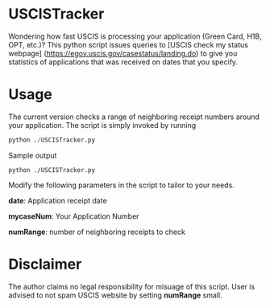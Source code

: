 # USCISTracker
Wondering how fast USCIS is processing your application (Green Card, H1B, OPT, etc.)? This python script issues queries to [USCIS check my status webpage] 
(https://egov.uscis.gov/casestatus/landing.do) to give you statistics of applications that was received on dates that you specify.

# Usage
The current version checks a range of neighboring receipt numbers around your application. The script is simply invoked by running

```python
python ./USCISTracker.py
```
Sample output

```
python ./USCISTracker.py
```


Modify the following parameters in the script to tailor to your needs.

**date**: Application receipt date

**mycaseNum**: Your Application Number

**numRange**: number of neighboring receipts to check


# Disclaimer
The author claims no legal responsibility for misuage of this script. User is advised to not spam USCIS website by setting **numRange** small.
